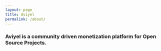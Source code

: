 ```yaml
---
layout: page
title: Aviyel
permalink: /about/
---
```


### Aviyel is a community driven monetization platform for Open Source Projects.
